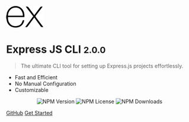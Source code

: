 <img src="_media/express-js-icon.svg" alt="logo" width="100">

# Express JS CLI <small>2.0.0</small>

> The ultimate CLI tool for setting up Express.js projects effortlessly.

- Fast and Efficient
- No Manual Configuration
- Customizable

<div align="center">
    <img alt="NPM Version" src="https://img.shields.io/npm/v/express-api-cli-tool?style=for-the-badge&link=https%3A%2F%2Fwww.npmjs.com%2Fpackage%2Fexpress-api-cli-tool%3FactiveTab%3Dversions">
    <img alt="NPM License" src="https://img.shields.io/npm/l/express-api-cli-tool?style=for-the-badge" />
    <img alt="NPM Downloads" src="https://img.shields.io/npm/dy/express-api-cli-tool?style=for-the-badge&link=https%3A%2F%2Fwww.npmjs.com%2Fpackage%2Fexpress-api-cli-tool">
</div>

[GitHub](https://github.com/xRiot45/express-cli)
[Get Started](getting-started/introduction.md)

